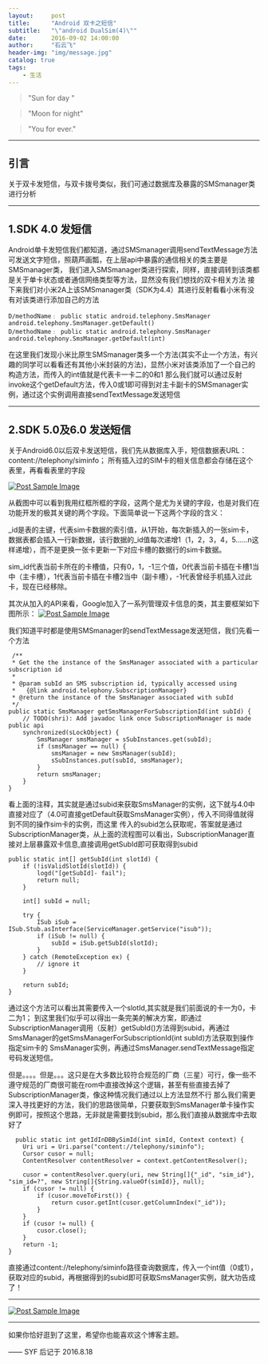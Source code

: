 ```yaml
---
layout:     post
title:      "Android 双卡之短信"
subtitle:   "\"android DualSim(4)\""
date:       2016-09-02 14:00:00
author:     "石云飞"
header-img: "img/message.jpg"
catalog: true
tags:
    - 生活
---
```






> "Sun for day  "

> "Moon for night"

> "You for ever."

---

## 引言
关于双卡发短信，与双卡拨号类似，我们可通过数据库及暴露的SMSmanager类进行分析


---

## 1.SDK 4.0  发短信

Android单卡发短信我们都知道，通过SMSmanager调用sendTextMessage方法可发送文字短信，照葫芦画瓢，在上层api中暴露的通信相关的类主要是SMSmanager类，
我们进入SMSmanager类进行探索，同样，直接调转到该类都是关于单卡状态或者通信网络类型等方法，显然没有我们想找的双卡相关方法
接下来我们对小米2A上该SMSmanager类（SDK为4.4）其进行反射看看小米有没有对该类进行添加自己的方法


	D/methodName﹕ public static android.telephony.SmsManager android.telephony.SmsManager.getDefault()
    D/methodName﹕ public static android.telephony.SmsManager android.telephony.SmsManager.getDefault(int)
	 

在这里我们发现小米比原生SMSmanager类多一个方法(其实不止一个方法，有兴趣的同学可以看看还有其他小米封装的方法)，显然小米对该类添加了一个自己的构造方法，而传入的int值就是代表卡一卡二的0和1
那么我们就可以通过反射invoke这个getDefault方法，传入0或1即可得到对主卡副卡的SMSmanager实例，通过这个实例调用直接sendTextMessage发送短信


		
---
	
## 2.SDK 5.0及6.0 发送短信
关于Android6.0以后双卡发送短信，我们先从数据库入手，短信数据表URL：content://telephony/siminfo；
所有插入过的SIM卡的相关信息都会存储在这个表里，再看看表里的字段

<a href="#">
    <img src="{{ site.baseurl }}/img/sms2.jpg" alt="Post Sample Image">
</a>

从截图中可以看到我用红框所框的字段，这两个是尤为关键的字段，也是对我们在功能开发的极其关键的两个字段。下面简单说一下这两个字段的含义：

_id是表的主键，代表sim卡数据的索引值，从1开始，每次新插入的一张sim卡，数据表都会插入一行新数据，该行数据的_id值每次递增1（1，2，3，4，5……n这样递增），而不是更换一张卡更新一下对应卡槽的数据行的sim卡数据。

sim_id代表当前卡所在的卡槽值，只有0，1，-1三个值，0代表当前卡插在卡槽1当中（主卡槽），1代表当前卡插在卡槽2当中（副卡槽），-1代表曾经手机插入过此卡，现在已经移除。

其次从加入的API来看，Google加入了一系列管理双卡信息的类，其主要框架如下图所示：
<a href="#">
    <img src="{{ site.baseurl }}/img/sms3.jpg" alt="Post Sample Image">
</a>

我们知道平时都是使用SMSmanager的sendTextMessage发送短信，我们先看一个方法

	 /**
     * Get the the instance of the SmsManager associated with a particular subscription id
     *
     * @param subId an SMS subscription id, typically accessed using
     *   {@link android.telephony.SubscriptionManager}
     * @return the instance of the SmsManager associated with subId
     */
    public static SmsManager getSmsManagerForSubscriptionId(int subId) {
        // TODO(shri): Add javadoc link once SubscriptionManager is made public api
        synchronized(sLockObject) {
            SmsManager smsManager = sSubInstances.get(subId);
            if (smsManager == null) {
                smsManager = new SmsManager(subId);
                sSubInstances.put(subId, smsManager);
            }
            return smsManager;
        }
    }
	
看上面的注释，其实就是通过subid来获取SmsManager的实例，这下就与4.0中直接对应了（4.0可直接getDefault获取SmsManager实例），传入不同得值就得到不同的操作sim卡的实例，而这里
传入的subid怎么获取呢，答案就是通过SubscriptionManager类，从上面的流程图可以看出，SubscriptionManager直接对上层暴露双卡信息,直接调用getSubId即可获取得到subid

	public static int[] getSubId(int slotId) {
        if (!isValidSlotId(slotId)) {
            logd("[getSubId]- fail");
            return null;
        }

        int[] subId = null;

        try {
            ISub iSub = ISub.Stub.asInterface(ServiceManager.getService("isub"));
            if (iSub != null) {
                subId = iSub.getSubId(slotId);
            }
        } catch (RemoteException ex) {
            // ignore it
        }

        return subId;
    }

通过这个方法可以看出其需要传入一个slotId,其实就是我们前面说的卡一为0，卡二为1；
到这里我们似乎可以得出一条完美的解决方案，即通过SubscriptionManager调用（反射）getSubId()方法得到subid，再通过SmsManager的getSmsManagerForSubscriptionId(int subId)方法获取到操作指定sim卡的
SmsManager实例，再通过SmsManager.sendTextMessage指定号码发送短信。

但是。。。。但是。。。这只是在大多数比较符合规范的厂商（三星）可行，像一些不遵守规范的厂商很可能在rom中直接改掉这个逻辑，甚至有些直接去掉了SubscriptionManager类，像这种情况我们通过以上方法显然不行
那么我们需更深入寻找更好的方法，我们的思路很简单，只要获取到SmsManager单卡操作实例即可，按照这个思路，无非就是需要找到subid，那么我们直接从数据库中去取好了

	  public static int getIdInDBBySimId(int simId, Context context) {
        Uri uri = Uri.parse("content://telephony/siminfo");
        Cursor cusor = null;
        ContentResolver contentResolver = context.getContentResolver();

        cusor = contentResolver.query(uri, new String[]{"_id", "sim_id"}, "sim_id=?", new String[]{String.valueOf(simId)}, null);
        if (cusor != null) {
            if (cusor.moveToFirst()) {
                return cusor.getInt(cusor.getColumnIndex("_id"));
            }
        }
        if (cusor != null) {
            cusor.close();
        }
        return -1;
    }
	
直接通过content://telephony/siminfo路径查询数据库，传入一个int值（0或1），获取对应的subid，再根据得到的subid即可获取SmsManager实例，就大功告成了！


---

<a href="#">
    <img src="{{ site.baseurl }}/img/message_end.jpg" alt="Post Sample Image">
</a>

---

如果你恰好逛到了这里，希望你也能喜欢这个博客主题。

—— SYF 后记于 2016.8.18


